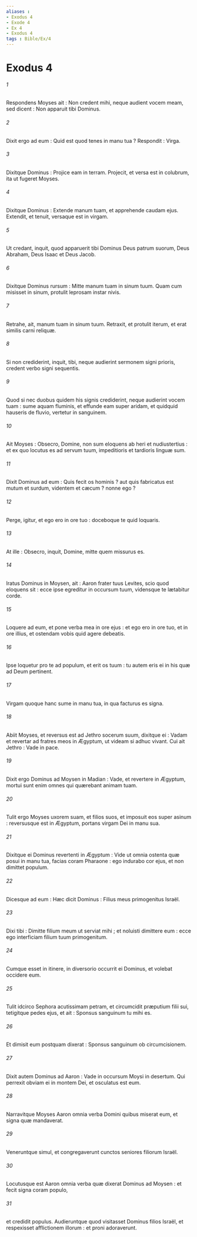 ```yaml
---
aliases : 
- Exodus 4
- Exode 4
- Ex 4
- Exodus 4
tags : Bible/Ex/4
---
```


# Exodus 4

###### 1
Respondens Moyses ait : Non credent mihi, neque audient vocem meam, sed dicent : Non apparuit tibi Dominus.
###### 2
Dixit ergo ad eum : Quid est quod tenes in manu tua ? Respondit : Virga.
###### 3
Dixitque Dominus : Projice eam in terram. Projecit, et versa est in colubrum, ita ut fugeret Moyses.
###### 4
Dixitque Dominus : Extende manum tuam, et apprehende caudam ejus. Extendit, et tenuit, versaque est in virgam.
###### 5
Ut credant, inquit, quod apparuerit tibi Dominus Deus patrum suorum, Deus Abraham, Deus Isaac et Deus Jacob.
###### 6
Dixitque Dominus rursum : Mitte manum tuam in sinum tuum. Quam cum misisset in sinum, protulit leprosam instar nivis.
###### 7
Retrahe, ait, manum tuam in sinum tuum. Retraxit, et protulit iterum, et erat similis carni reliquæ.
###### 8
Si non crediderint, inquit, tibi, neque audierint sermonem signi prioris, credent verbo signi sequentis.
###### 9
Quod si nec duobus quidem his signis crediderint, neque audierint vocem tuam : sume aquam fluminis, et effunde eam super aridam, et quidquid hauseris de fluvio, vertetur in sanguinem.
###### 10
Ait Moyses : Obsecro, Domine, non sum eloquens ab heri et nudiustertius : et ex quo locutus es ad servum tuum, impeditioris et tardioris linguæ sum.
###### 11
Dixit Dominus ad eum : Quis fecit os hominis ? aut quis fabricatus est mutum et surdum, videntem et cæcum ? nonne ego ?
###### 12
Perge, igitur, et ego ero in ore tuo : doceboque te quid loquaris.
###### 13
At ille : Obsecro, inquit, Domine, mitte quem missurus es.
###### 14
Iratus Dominus in Moysen, ait : Aaron frater tuus Levites, scio quod eloquens sit : ecce ipse egreditur in occursum tuum, vidensque te lætabitur corde.
###### 15
Loquere ad eum, et pone verba mea in ore ejus : et ego ero in ore tuo, et in ore illius, et ostendam vobis quid agere debeatis.
###### 16
Ipse loquetur pro te ad populum, et erit os tuum : tu autem eris ei in his quæ ad Deum pertinent.
###### 17
Virgam quoque hanc sume in manu tua, in qua facturus es signa.
###### 18
Abiit Moyses, et reversus est ad Jethro socerum suum, dixitque ei : Vadam et revertar ad fratres meos in Ægyptum, ut videam si adhuc vivant. Cui ait Jethro : Vade in pace.
###### 19
Dixit ergo Dominus ad Moysen in Madian : Vade, et revertere in Ægyptum, mortui sunt enim omnes qui quærebant animam tuam.
###### 20
Tulit ergo Moyses uxorem suam, et filios suos, et imposuit eos super asinum : reversusque est in Ægyptum, portans virgam Dei in manu sua.
###### 21
Dixitque ei Dominus revertenti in Ægyptum : Vide ut omnia ostenta quæ posui in manu tua, facias coram Pharaone : ego indurabo cor ejus, et non dimittet populum.
###### 22
Dicesque ad eum : Hæc dicit Dominus : Filius meus primogenitus Israël.
###### 23
Dixi tibi : Dimitte filium meum ut serviat mihi ; et noluisti dimittere eum : ecce ego interficiam filium tuum primogenitum.
###### 24
Cumque esset in itinere, in diversorio occurrit ei Dominus, et volebat occidere eum.
###### 25
Tulit idcirco Sephora acutissimam petram, et circumcidit præputium filii sui, tetigitque pedes ejus, et ait : Sponsus sanguinum tu mihi es.
###### 26
Et dimisit eum postquam dixerat : Sponsus sanguinum ob circumcisionem.
###### 27
Dixit autem Dominus ad Aaron : Vade in occursum Moysi in desertum. Qui perrexit obviam ei in montem Dei, et osculatus est eum.
###### 28
Narravitque Moyses Aaron omnia verba Domini quibus miserat eum, et signa quæ mandaverat.
###### 29
Veneruntque simul, et congregaverunt cunctos seniores filiorum Israël.
###### 30
Locutusque est Aaron omnia verba quæ dixerat Dominus ad Moysen : et fecit signa coram populo,
###### 31
et credidit populus. Audieruntque quod visitasset Dominus filios Israël, et respexisset afflictionem illorum : et proni adoraverunt.
